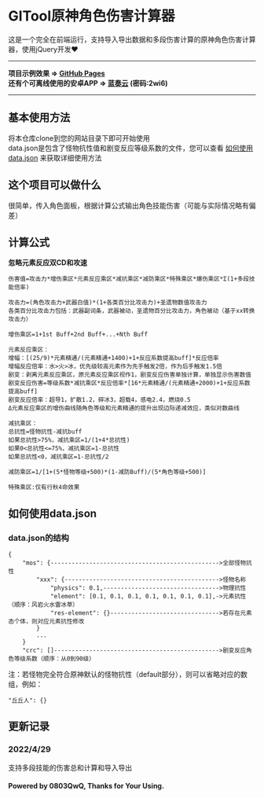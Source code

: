# GITool原神角色伤害计算器
这是一个完全在前端运行，支持导入导出数据和多段伤害计算的原神角色伤害计算器，使用jQuery开发❤️<hr>
**项目示例效果 => [GitHub Pages](https://0803qwq.github.io/gitool-damage-calculator/)**<br>
**还有个可离线使用的安卓APP => [蓝奏云](https://0803qwq.lanzouq.com/ig7d703mxm0b) (密码:2wi6)**<hr>
## 基本使用方法
将本仓库clone到您的网站目录下即可开始使用<br>
data.json是包含了怪物抗性值和剧变反应等级系数的文件，您可以查看 [如何使用data.json](#如何使用datajson) 来获取详细使用方法
## 这个项目可以做什么
很简单，传入角色面板，根据计算公式输出角色技能伤害（可能与实际情况略有偏差）
## 计算公式
**忽略元素反应双CD和攻速**
```
伤害值=攻击力*增伤乘区*元素反应乘区*减抗乘区*减防乘区*特殊乘区*爆伤乘区*Σ(1+多段技能倍率)

攻击力=(角色攻击力+武器白值)*(1+各类百分比攻击力)+圣遗物数值攻击力
各类百分比攻击力包括：武器副词条，武器被动，圣遗物百分比攻击力，角色被动（基于xx转换攻击力）

增伤乘区=1+1st Buff+2nd Buff+...+Nth Buff

元素反应乘区：
增幅：[(25/9)*元素精通/(元素精通+1400)+1+反应系数提高buff]*反应倍率
增幅反应倍率：水>火>冰，优先级较高元素作为先手触发2倍，作为后手触发1.5倍
剧变：剥离元素反应乘区，原元素反应乘区视作1，剧变反应伤害单独计算，单独显示伤害数值
剧变反应伤害=等级系数*减抗乘区*反应倍率*[16*元素精通/(元素精通+2000)+1+反应系数提高buff]
剧变反应倍率：超导1，扩散1.2，碎冰3，超载4，感电2.4，燃烧0.5
Δ元素反应乘区的增伤曲线随角色等级和元素精通的提升出现边际递减效应，类似对数曲线

减抗乘区：
总抗性=怪物抗性-减抗buff
如果总抗性>75%，减抗乘区=1/(1+4*总抗性)
如果0<总抗性<=75%，减抗乘区=1-总抗性
如果总抗性<0，减抗乘区=1-总抗性/2

减防乘区=1/[1+(5*怪物等级+500)*(1-减防Buff)/(5*角色等级+500)]

特殊乘区:仅有行秋4命效果
```
## 如何使用data.json
### data.json的结构
```
{
    "mos": {------------------------------------------------>全部怪物抗性
        "xxx": {-------------------------------------------->怪物名称
            "physics": 0.1,--------------------------------->物理抗性
            "element": [0.1, 0.1, 0.1, 0.1, 0.1, 0.1, 0.1],->元素抗性（顺序：风岩火水雷冰草）
            "res-element": {}------------------------------->若存在元素态个体，则对应元素抗性修改
        }
        ...
    }
    "crc": []----------------------------------------------->剧变反应角色等级系数（顺序：从0到90级）
```
注：若怪物完全符合原神默认的怪物抗性（default部分），则可以省略对应的数组，例如：
```
"丘丘人": {}
```
## 更新记录
### 2022/4/29
支持多段技能的伤害总和计算和导入导出
#### Powered by 0803QwQ, Thanks for Your Using.
